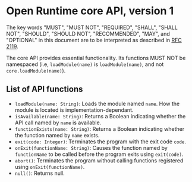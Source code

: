 # Open Runtime core API, version 1

The key words "MUST", "MUST NOT", "REQUIRED", "SHALL", "SHALL NOT", "SHOULD", "SHOULD NOT", "RECOMMENDED", "MAY", and "OPTIONAL" in this document are to be interpreted as described in [RFC 2119](http://www.ietf.org/rfc/rfc2119.txt).

The core API provides essential functionality. Its functions MUST NOT be namespaced (i.e, `loadModule(name)` is `loadModule(name)`, and not `core.loadModule(name)`).

## List of API functions

 * `loadModule(name: String)`: Loads the module named `name`. How the module is located is implementation-dependant.
 * `isAvailable(name: String)`: Returns a Boolean indicating whether the API call named by `name` is available.
 * `functionExists(name: String)`: Returns a Boolean indicating whether the function named by `name` exists.
 * `exit(code: Integer)`: Terminates the program with the exit code `code`.
 * `onExit(functionName: String)`: Causes the function named by `functionName` to be called before the program exits using `exit(code)`.
 * `abort()`: Terminates the program without calling functions registered using `onExit(functionName)`.
 * `null()`: Returns null.
